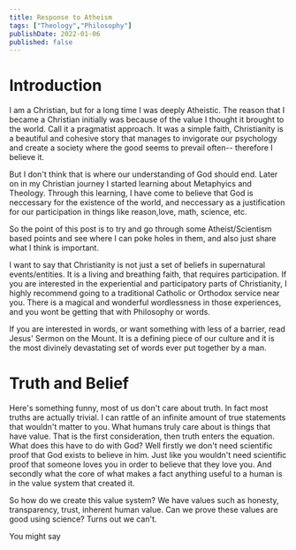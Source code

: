 ```yaml
---
title: Response to Atheism
tags: ["Theology","Philosophy"]
publishDate: 2022-01-06
published: false
---
```

# Introduction

I am a Christian, but for a long time I was deeply Atheistic. The reason that I became a Christian initially was because of the value I thought it brought to the world. Call it a pragmatist approach. It was a simple faith, Christianity is a beautiful and cohesive story that manages to invigorate our psychology and create a society where the good seems to prevail often-- therefore I believe it. 

But I don't think that is where our understanding of God should end. Later on in my Christian journey I started learning about Metaphyics and Theology. Through this learning, I have come to believe that God is neccessary for the existence of the world, and neccessary as a justification for our participation in things like reason,love, math, science, etc. 

So the point of this post is to try and go through some Atheist/Scientism based points and see where I can poke holes in them, and also just share what I think is important.

I want to say that Christianity is not just a set of beliefs in supernatural events/entities. It is a living and breathing faith, that requires participation. If you are interested in the experiential and participatory parts of Christianity, I highly recommend going to a traditional Catholic or Orthodox service near you. There is a magical and wonderful wordlessness in those experiences, and you wont be getting that with Philosophy or words.

If you are interested in words, or want something with less of a barrier, read Jesus' Sermon on the Mount. It is a defining piece of our culture and it is the most divinely devastating set of words ever put together by a man.


# Truth and Belief

Here's something funny, most of us don't care about truth. In fact most truths are actually trivial. I can rattle of an infinite amount of true statements that wouldn't matter to you. What humans truly care about is things that have value. That is the first consideration, then truth enters the equation. What does this have to do with God? Well firstly we don't need scientific proof that God exists to believe in him. Just like you wouldn't need scientific proof that someone loves you in order to believe that they love you. And secondly what the core of what makes a fact anything useful to a human is in the value system that created it.

So how do we create this value system? We have values such as honesty, transparency, trust, inherent human value. Can we prove these values are good using science? Turns out we can't.

You might say 







